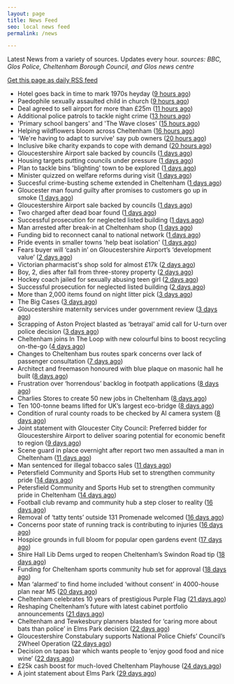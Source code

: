 ```yaml
---
layout: page
title: News Feed
seo: local news feed
permalink: /news

---
```


Latest News from a variety of sources. Updates every hour.
_sources: BBC, Glos Police, Cheltenham Borough Council, and Glos news centre_

[Get this page as daily RSS feed](/daily.rss)

<!-- news_marker starts -->
- Hotel goes back in time to mark 1970s heyday ([9 hours ago](https://www.bbc.com/news/articles/c335z6yzpmro))
- Paedophile sexually assaulted child in church ([9 hours ago](https://www.bbc.com/news/articles/czxe4e2ppw2o))
- Deal agreed to sell airport for more than £25m ([11 hours ago](https://www.bbc.com/news/articles/cdx5g5xqkv1o))
- Additional police patrols to tackle night crime ([13 hours ago](https://www.bbc.com/news/articles/czjknk33xpxo))
- 'Primary school bangers' and 'The Wave closes' ([15 hours ago](https://www.bbc.com/news/articles/cq53wwp5yldo))
- Helping wildflowers bloom across Cheltenham ([16 hours ago](https://www.cheltenham.gov.uk/news/article/3025/helping_wildflowers_bloom_across_cheltenham))
- 'We're having to adapt to survive' say pub owners ([20 hours ago](https://www.bbc.com/news/articles/c74z3yp3p0xo))
- Inclusive bike charity expands to cope with demand ([20 hours ago](https://www.bbc.com/news/articles/ceq79pjzq3no))
- Gloucestershire Airport sale backed by councils ([1 days ago](https://gloucesternewscentre.co.uk/gloucestershire-airport-sale-backed-by-councils/))
- Housing targets putting councils under pressure ([1 days ago](https://www.bbc.com/news/articles/c3en9q19k03o))
- Plan to tackle bins 'blighting' town to be explored ([1 days ago](https://www.bbc.com/news/articles/c98j40dy0mlo))
- Minister quizzed on welfare reforms during visit ([1 days ago](https://www.bbc.com/news/articles/cd6g58we454o))
- Succesful crime-busting scheme extended in Cheltenham ([1 days ago](https://gloucesternewscentre.co.uk/succesful-crime-busting-scheme-extended-in-cheltenham/))
- Gloucester man found guilty after promises to customers go up in smoke ([1 days ago](https://gloucesternewscentre.co.uk/gloucester-man-found-guilty-after-promises-to-customers-go-up-in-smoke/))
- Gloucestershire Airport sale backed by councils ([1 days ago](https://www.cheltenham.gov.uk/news/article/3024/gloucestershire_airport_sale_backed_by_councils))
- Two charged after dead boar found ([1 days ago](https://www.bbc.com/news/articles/cwykjzgjyrno))
- Successful prosecution for neglected listed building ([1 days ago](https://gloucesternewscentre.co.uk/successful-prosecution-for-neglected-listed-building/))
- Man arrested after break-in at Cheltenham shop ([1 days ago](https://gloucesternewscentre.co.uk/man-arrested-after-break-in-at-cheltenham-shop/))
- Funding bid to reconnect canal to national network ([1 days ago](https://www.bbc.com/news/articles/cgmw1werzneo))
- Pride events in smaller towns 'help beat isolation' ([1 days ago](https://www.bbc.com/news/articles/c24v5vqj8dro))
- Fears buyer will ‘cash in’ on Gloucestershire Airport’s ‘development value’ ([2 days ago](https://gloucesternewscentre.co.uk/fears-buyer-will-cash-in-on-gloucestershire-airports-development-value/))
- Victorian pharmacist's shop sold for almost £17k ([2 days ago](https://www.bbc.com/news/articles/c3w41xw4ygwo))
- Boy, 2, dies after fall from three-storey property ([2 days ago](https://www.bbc.com/news/articles/crmvj3p192ko))
- Hockey coach jailed for sexually abusing teen girl ([2 days ago](https://www.bbc.com/news/articles/c8rpk5m5en0o))
- Successful prosecution for neglected listed building ([2 days ago](https://www.cheltenham.gov.uk/news/article/3023/successful_prosecution_for_neglected_listed_building))
- More than 2,000 items found on night litter pick ([3 days ago](https://www.bbc.com/news/articles/cpvjmxvzj32o))
- The Big Cases ([3 days ago](https://www.bbc.co.uk/iplayer/episode/m001z7w2))
- Gloucestershire maternity services under government review ([3 days ago](https://www.bbc.co.uk/sounds/play/p0ll39jx))
- Scrapping of Aston Project blasted as ‘betrayal’ amid call for U-turn over police decision ([3 days ago](https://gloucesternewscentre.co.uk/scrapping-of-aston-project-blasted-as-betrayal-amid-call-for-u-turn-over-police-decision/))
- Cheltenham joins In The Loop with new colourful bins to boost recycling on-the-go ([4 days ago](https://www.cheltenham.gov.uk/news/article/3022/cheltenham_joins_in_the_loop_with_new_colourful_bins_to_boost_recycling_on-the-go))
- Changes to Cheltenham bus routes spark concerns over lack of passenger consultation ([7 days ago](https://gloucesternewscentre.co.uk/changes-to-cheltenham-bus-routes-spark-concerns-over-lack-of-passenger-consultation/))
- Architect and freemason honoured with blue plaque on masonic hall he built ([8 days ago](https://gloucesternewscentre.co.uk/architect-and-freemason-honoured-with-blue-plaque-on-masonic-hall-he-built/))
- Frustration over ‘horrendous’ backlog in footpath applications ([8 days ago](https://gloucesternewscentre.co.uk/frustration-over-horrendous-backlog-in-footpath-applications/))
- Charlies Stores to create 50 new jobs in Cheltenham ([8 days ago](https://gloucesternewscentre.co.uk/charlies-stores-to-create-50-new-jobs-in-cheltenham/))
- Ten 100-tonne beams lifted for UK’s largest eco-bridge ([8 days ago](https://www.bbc.co.uk/sounds/play/p0lk57bp))
- Condition of rural county roads to be checked by AI camera system ([8 days ago](https://gloucesternewscentre.co.uk/condition-of-rural-county-roads-to-be-checked-by-ai-camera-system/))
- Joint statement with Gloucester City Council: Preferred bidder for Gloucestershire Airport to deliver soaring potential for economic benefit to region ([9 days ago](https://www.cheltenham.gov.uk/news/article/3021/joint_statement_with_gloucester_city_council_preferred_bidder_for_gloucestershire_airport_to_deliver_soaring_potential_for_economic_benefit_to_region))
- Scene guard in place overnight after report two men assaulted a man in Cheltenham ([11 days ago](https://gloucesternewscentre.co.uk/scene-guard-in-place-overnight-after-report-two-men-assaulted-a-man-in-cheltenham/))
- Man sentenced for illegal tobacco sales ([11 days ago](https://gloucesternewscentre.co.uk/man-sentenced-for-illegal-tobacco-sales/))
- Petersfield Community and Sports Hub set to strengthen community pride ([14 days ago](https://gloucesternewscentre.co.uk/petersfield-community-and-sports-hub-set-to-strengthen-community-pride/))
- Petersfield Community and Sports Hub set to strengthen community pride in Cheltenham ([14 days ago](https://www.cheltenham.gov.uk/news/article/3020/petersfield_community_and_sports_hub_set_to_strengthen_community_pride_in_cheltenham))
- Football club revamp and community hub a step closer to reality ([16 days ago](https://gloucesternewscentre.co.uk/football-club-revamp-and-community-hub-a-step-closer-to-reality/))
- Removal of ‘tatty tents’ outside 131 Promenade welcomed ([16 days ago](https://gloucesternewscentre.co.uk/removal-of-tatty-tents-outside-131-promenade-welcomed/))
- Concerns poor state of running track is contributing to injuries ([16 days ago](https://gloucesternewscentre.co.uk/concerns-poor-state-of-running-track-is-contributing-to-injuries/))
- Hospice grounds in full bloom for popular open gardens event ([17 days ago](https://gloucesternewscentre.co.uk/hospice-grounds-in-full-bloom-for-popular-open-gardens-event/))
- Shire Hall Lib Dems urged to reopen Cheltenham’s Swindon Road tip ([18 days ago](https://gloucesternewscentre.co.uk/shire-hall-lib-dems-urged-to-reopen-cheltenhams-swindon-road-tip/))
- Funding for Cheltenham sports community hub set for approval ([18 days ago](https://gloucesternewscentre.co.uk/funding-for-cheltenham-sports-community-hub-set-for-approval/))
- Man ‘alarmed’ to find home included ‘without consent’ in 4000-house plan near M5 ([20 days ago](https://gloucesternewscentre.co.uk/man-alarmed-to-find-home-included-without-consent-in-4000-house-plan-near-m5/))
- Cheltenham celebrates 10 years of prestigious Purple Flag ([21 days ago](https://www.cheltenham.gov.uk/news/article/3019/cheltenham_celebrates_10_years_of_prestigious_purple_flag))
- Reshaping Cheltenham’s future with latest cabinet portfolio announcements ([21 days ago](https://www.cheltenham.gov.uk/news/article/3018/reshaping_cheltenhams_future_with_latest_cabinet_portfolio_announcements))
- Cheltenham and Tewkesbury planners blasted for ‘caring more about bats than police’ in Elms Park decision ([22 days ago](https://gloucesternewscentre.co.uk/cheltenham-and-tewkesbury-planners-blasted-for-caring-more-about-bats-than-police-in-elms-park-decision/))
- Gloucestershire Constabulary supports National Police Chiefs’ Council’s 2Wheel Operation ([22 days ago](https://gloucesternewscentre.co.uk/gloucestershire-constabulary-supports-national-police-chiefs-councils-2wheel-operation/))
- Decision on tapas bar which wants people to ‘enjoy good food and nice wine’ ([22 days ago](https://gloucesternewscentre.co.uk/decision-on-tapas-bar-which-wants-people-to-enjoy-good-food-and-nice-wine/))
- £25k cash boost for much-loved Cheltenham Playhouse ([24 days ago](https://www.cheltenham.gov.uk/news/article/3017/25k_cash_boost_for_much-loved_cheltenham_playhouse))
- A joint statement about Elms Park ([29 days ago](https://www.cheltenham.gov.uk/news/article/3015/a_joint_statement_about_elms_park))

<!-- news_marker ends -->

